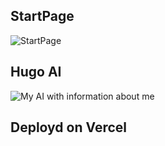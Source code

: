 
## StartPage
![StartPage](/public/SiteImg.png)


## Hugo AI
![My AI with information about me ](/public/SiteImg.png)



## Deployd on Vercel